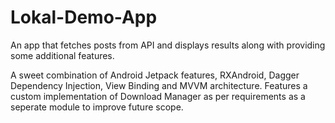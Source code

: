 # Lokal-Demo-App
An app that fetches posts from API and displays results along with providing some additional features.

A sweet combination of Android Jetpack features, RXAndroid, Dagger Dependency Injection, View Binding and MVVM architecture.
Features a custom implementation of Download Manager as per requirements as a seperate module to improve future scope. 
